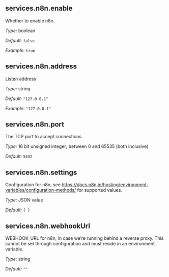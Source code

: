 [comment]: # (Do not edit this file as it is autogenerated. Go to docs/individual-docs if you want to make edits.)


[comment]: # (Please add your documentation on top of this line)

## services\.n8n\.enable



Whether to enable n8n\.



*Type:*
boolean



*Default:*
` false `



*Example:*
` true `



## services\.n8n\.address

Listen address



*Type:*
string



*Default:*
` "127.0.0.1" `



*Example:*
` "127.0.0.1" `



## services\.n8n\.port



The TCP port to accept connections\.



*Type:*
16 bit unsigned integer; between 0 and 65535 (both inclusive)



*Default:*
` 5432 `



## services\.n8n\.settings



Configuration for n8n, see [https://docs\.n8n\.io/hosting/environment-variables/configuration-methods/](https://docs\.n8n\.io/hosting/environment-variables/configuration-methods/)
for supported values\.



*Type:*
JSON value



*Default:*
` { } `



## services\.n8n\.webhookUrl



WEBHOOK_URL for n8n, in case we’re running behind a reverse proxy\.
This cannot be set through configuration and must reside in an environment variable\.



*Type:*
string



*Default:*
` "" `

